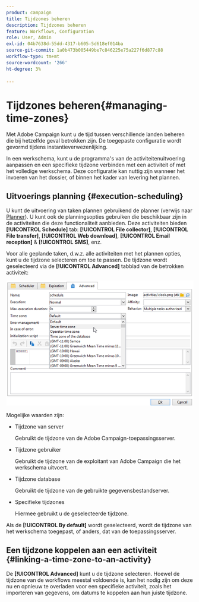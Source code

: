 ```yaml
---
product: campaign
title: Tijdzones beheren
description: Tijdzones beheren
feature: Workflows, Configuration
role: User, Admin
exl-id: 04b7638d-55dd-4317-b605-5d618ef014ba
source-git-commit: 1a0b473b005449be7c846225e75a227f6d877c88
workflow-type: tm+mt
source-wordcount: '266'
ht-degree: 3%

---
```


# Tijdzones beheren{#managing-time-zones}

Met Adobe Campaign kunt u de tijd tussen verschillende landen beheren die bij hetzelfde geval betrokken zijn. De toegepaste configuratie wordt gevormd tijdens instantieverwezenlijking.

In een werkschema, kunt u de programma&#39;s van de activiteitenuitvoering aanpassen en een specifieke tijdzone verbinden met een activiteit of met het volledige werkschema. Deze configuratie kan nuttig zijn wanneer het invoeren van het dossier, of binnen het kader van levering het plannen.

## Uitvoerings planning {#execution-scheduling}

U kunt de uitvoering van taken plannen gebruikend de planner (verwijs naar [Planner](scheduler.md)). U kunt ook de planningsopties gebruiken die beschikbaar zijn in de activiteiten die deze functionaliteit aanbieden. Deze activiteiten bieden **[!UICONTROL Schedule]** tab: **[!UICONTROL File collector]**, **[!UICONTROL File transfer]**, **[!UICONTROL Web download]**, **[!UICONTROL Email reception]** &amp; **[!UICONTROL SMS]**, enz.

Voor alle geplande taken, d.w.z. alle activiteiten met het plannen opties, kunt u de tijdzone selecteren om toe te passen. De tijdzone wordt geselecteerd via de **[!UICONTROL Advanced]** tabblad van de betrokken activiteit:

![](assets/wf-timezone-in-a-box.png)

Mogelijke waarden zijn:

* Tijdzone van server

  Gebruikt de tijdzone van de Adobe Campaign-toepassingsserver.

* Tijdzone gebruiker

  Gebruikt de tijdzone van de exploitant van Adobe Campaign die het werkschema uitvoert.

* Tijdzone database

  Gebruikt de tijdzone van de gebruikte gegevensbestandserver.

* Specifieke tijdzones

  Hiermee gebruikt u de geselecteerde tijdzone.

Als de **[!UICONTROL By default]** wordt geselecteerd, wordt de tijdzone van het werkschema toegepast, of anders, dat van de toepassingsserver.

## Een tijdzone koppelen aan een activiteit {#linking-a-time-zone-to-an-activity}

De **[!UICONTROL Advanced]** kunt u de tijdzone selecteren. Hoewel de tijdzone van de workflows meestal voldoende is, kan het nodig zijn om deze nu en opnieuw te overladen voor een specifieke activiteit, zoals het importeren van gegevens, om datums te koppelen aan hun juiste tijdzone.
